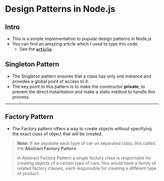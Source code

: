 # Design Patterns in Node.js
## Intro
- This is a simple implementation to popular design patterns in Node.js
- You can find an amazing article which I used to type this code.
  - See the [**`article`**](https://medium.com/@techsuneel99/design-patterns-in-node-js-31211904903e).

## Singleton Pattern
- The Singleton pattern ensures that a class has only one instance and provides a global point of access to it.
- The key point to this pattern is to make the constructor **private**, to prevent the direct instantiation and make a static method to handle this process.
<hr>

## Factory Pattern
- The Factory pattern offers a way to create objects without specifying the exact class of object that will be created.
> **Note:**
> If we separate each type of car on separated class, this called the **Abstract Factory Pattern**. 
> 
>  In Abstract Factory Pattern a single factory class is responsible for creating objects of a certain type of cars. You would have a family of related factory classes, each responsible for creating a different type of product.